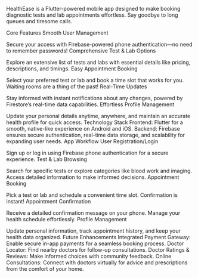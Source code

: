 HealthEase  is a Flutter-powered mobile app designed to make booking diagnostic tests and lab appointments effortless. 
Say goodbye to long queues and tiresome calls.

Core Features
Smooth User Management

Secure your access with Firebase-powered phone authentication—no need to remember passwords!
Comprehensive Test & Lab Options

Explore an extensive list of tests and labs with essential details like pricing, descriptions, and timings.
Easy Appointment Booking

Select your preferred test or lab and book a time slot that works for you. Waiting rooms are a thing of the past!
Real-Time Updates

Stay informed with instant notifications about any changes, powered by Firestore’s real-time data capabilities.
Effortless Profile Management

Update your personal details anytime, anywhere, and maintain an accurate health profile for quick access.
Technology Stack
Frontend: Flutter for a smooth, native-like experience on Android and iOS.
Backend: Firebase ensures secure authentication, real-time data storage, and scalability for expanding user needs.
App Workflow
User Registration/Login

Sign up or log in using Firebase phone authentication for a secure experience.
Test & Lab Browsing

Search for specific tests or explore categories like blood work and imaging. Access detailed information to make informed decisions.
Appointment Booking

Pick a test or lab and schedule a convenient time slot. Confirmation is instant!
Appointment Confirmation

Receive a detailed confirmation message on your phone. Manage your health schedule effortlessly.
Profile Management

Update personal information, track appointment history, and keep your health data organized.
Future Enhancements
Integrated Payment Gateway: Enable secure in-app payments for a seamless booking process.
Doctor Locator: Find nearby doctors for follow-up consultations.
Doctor Ratings & Reviews: Make informed choices with community feedback.
Online Consultations: Connect with doctors virtually for advice and prescriptions from the comfort of your home.
